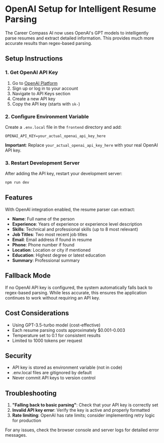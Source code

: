 # OpenAI Setup for Intelligent Resume Parsing

The Career Compass AI now uses OpenAI's GPT models to intelligently parse resumes and extract detailed information. This provides much more accurate results than regex-based parsing.

## Setup Instructions

### 1. Get OpenAI API Key

1. Go to [OpenAI Platform](https://platform.openai.com/)
2. Sign up or log in to your account
3. Navigate to API Keys section
4. Create a new API key
5. Copy the API key (starts with `sk-`)

### 2. Configure Environment Variable

Create a `.env.local` file in the `frontend` directory and add:

```env
OPENAI_API_KEY=your_actual_openai_api_key_here
```

**Important**: Replace `your_actual_openai_api_key_here` with your real OpenAI API key.

### 3. Restart Development Server

After adding the API key, restart your development server:

```bash
npm run dev
```

## Features

With OpenAI integration enabled, the resume parser can extract:

- **Name**: Full name of the person
- **Experience**: Years of experience or experience level description
- **Skills**: Technical and professional skills (up to 8 most relevant)
- **Job Titles**: Two most recent job titles
- **Email**: Email address if found in resume
- **Phone**: Phone number if found
- **Location**: Location or city if mentioned
- **Education**: Highest degree or latest education
- **Summary**: Professional summary

## Fallback Mode

If no OpenAI API key is configured, the system automatically falls back to regex-based parsing. While less accurate, this ensures the application continues to work without requiring an API key.

## Cost Considerations

- Using GPT-3.5-turbo model (cost-effective)
- Each resume parsing costs approximately $0.001-0.003
- Temperature set to 0.1 for consistent results
- Limited to 1000 tokens per request

## Security

- API key is stored as environment variable (not in code)
- .env.local files are gitignored by default
- Never commit API keys to version control

## Troubleshooting

1. **"Falling back to basic parsing"**: Check that your API key is correctly set
2. **Invalid API key error**: Verify the key is active and properly formatted
3. **Rate limiting**: OpenAI has rate limits; consider implementing retry logic for production

For any issues, check the browser console and server logs for detailed error messages. 